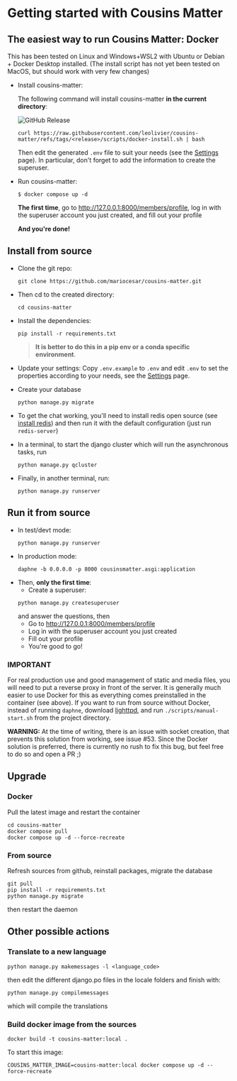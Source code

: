 # Getting started with Cousins Matter

## The easiest way to run Cousins Matter: Docker

This has been tested on Linux and Windows+WSL2 with Ubuntu or Debian + Docker Desktop installed. (The install script has not yet been tested on MacOS, but should work with very few changes)

* Install cousins-matter:

  The following command will install cousins-matter **in the current directory**:

  ![GitHub Release](https://img.shields.io/github/v/release/leolivier/cousins-matter?style=for-the-badge&label=replace%20%3Crelease%3E%20below%20by%3A&labelColor=%23f00&color=%23ffff)
   ```shell
   curl https://raw.githubusercontent.com/leolivier/cousins-matter/refs/tags/<release>/scripts/docker-install.sh | bash
   ```
   Then edit the generated `.env` file to suit your needs (see the [Settings](wiki/settings) page). In particular, don't forget to add the information to create the superuser.

* Run cousins-matter:
  ```shell
  $ docker compose up -d
  ```
  __The first time__, go to http://127.0.0.1:8000/members/profile, log in with the superuser account you just created, and fill out your profile

  **And you're done!**

## Install from source
* Clone the git repo:
  ```
  git clone https://github.com/mariocesar/cousins-matter.git
  ```
* Then cd to the created directory:
   ```
   cd cousins-matter
  ```	
* Install the dependencies:
  ```
  pip install -r requirements.txt
  ```

  > __It is better to do this in a pip env or a conda specific environment__.

* Update your settings:
  Copy `.env.example` to `.env` and edit `.env` to set the properties according to your needs, see the [Settings](wiki/settings) page.
* Create your database
  ```
  python manage.py migrate
  ```
* To get the chat working, you'll need to install redis open source (see [install redis](https://redis.io/docs/latest/operate/oss_and_stack/install/install-redis/)) and then run it with the default configuration (just run `redis-server`)

* In a terminal, to start the django cluster which will run the asynchronous tasks, run
  ```
  python manage.py qcluster
  ```

* Finally, in another terminal, run:
  ```
  python manage.py runserver
  ```
 
## Run it from source
* In test/devt mode: 
  ```
  python manage.py runserver
  ```
* In production mode:
  ```
  daphne -b 0.0.0.0 -p 8000 cousinsmatter.asgi:application
  ```
* Then, **only the first time**:
  * Create a superuser:
  ```
  python manage.py createsuperuser
  ```
  and answer the questions, then
  * Go to http://127.0.0.1:8000/members/profile
  * Log in with the superuser account you just created
  * Fill out your profile
  * You're good to go!

### IMPORTANT
For real production use and good management of static and media files, you will need to put a reverse proxy in front of the server. It is generally much easier to use Docker for this as everything comes preinstalled in the container (see above).
If you want to run from source without Docker, instead of running `daphne`, download [lighttpd](https://www.lighttpd.net/), and run `./scripts/manual-start.sh` from the project directory. 

__WARNING:__ At the time of writing, there is an issue with socket creation, that prevents this solution from working, see issue #53. Since the Docker solution is preferred, there is currently no rush to fix this bug, but feel free to do so and open a PR ;)


## Upgrade
### Docker
Pull the latest image and restart the container
```
cd cousins-matter
docker compose pull
docker compose up -d --force-recreate
```

### From source
Refresh sources from github, reinstall packages, migrate the database
```
git pull
pip install -r requirements.txt
python manage.py migrate
```
then restart the daemon

## Other possible actions
### Translate to a new language
```
python manage.py makemessages -l <language_code>
```
then edit the different django.po files in the locale folders and finish with:
```
python manage.py compilemessages
```
which will compile the translations

### Build docker image from the sources
  ```
  docker build -t cousins-matter:local .
  ```
To start this image:
  ```
  COUSINS_MATTER_IMAGE=cousins-matter:local docker compose up -d --force-recreate
  ```